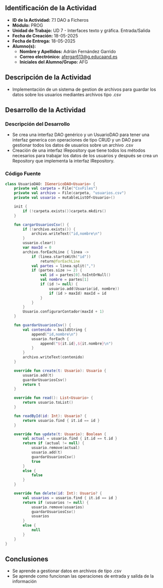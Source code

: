 ## Identificación de la Actividad

- **ID de la Actividad:** 7.1 DAO a Ficheros
- **Módulo:** PROG
- **Unidad de Trabajo:** UD 7 - Interfaces texto y gráfica. Entrada/Salida
- **Fecha de Creación:** 18-05-2025
- **Fecha de Entrega:** 18-05-2025
- **Alumno(s):**
    - **Nombre y Apellidos:** Adrián Fernández Garrido
    - **Correo electrónico:** afergar613@g.educaand.es
    - **Iniciales del Alumno/Grupo:** AFG

## Descripción de la Actividad

- Implementación de un sistema de gestion de archivos para guardar los datos sobre los usuarios mediantes archivos tipo .csv

## Desarrollo de la Actividad

### Descripción del Desarrollo

- Se crea una interfaz DAO genérico y un UsuarioDAO para tener una interfaz generica con operaciones de tipo CRUD y un DAO para gestionar todos los datos de usuarios sobre un archivo .csv
- Creación de una interfaz IRepository que tiene todos los métodos necesarios para trabajar los datos de los usuarios y después se crea un Repository que implementa la interfaz IRepository.

### Código Fuente

```kotlin
class UsuarioDAO: IGenericoDAO<Usuario> {
    private val carpeta = File("CsvFiles")
    private val archivo = File(carpeta, "usuarios.csv")
    private val usuario = mutableListOf<Usuario>()

    init {
        if (!carpeta.exists())carpeta.mkdirs()
    }

    fun cargarUsuariosCsv() {
        if (!archivo.exists()) {
            archivo.writeText("id,nombre\n")
        }
        usuario.clear()
        var maxId = 0
        archivo.forEachLine { linea ->
            if (linea.startsWith("id"))
                return@forEachLine
            val partes = linea.split(",")
            if (partes.size >= 2) {
                val id = partes[0].toIntOrNull()
                val nombre = partes[1]
                if (id != null) {
                    usuario.add(Usuario(id, nombre))
                    if (id > maxId) maxId = id
                }
            }
        }
        Usuario.configurarContador(maxId + 1)
    }

    fun guardarUsuariosCsv() {
        val contenido = buildString {
            append("id,nombre\n")
            usuario.forEach {
                append("${it.id},${it.nombre}\n")
            }
        }
        archivo.writeText(contenido)
    }

    override fun create(t: Usuario): Usuario {
        usuario.add(t)
        guardarUsuariosCsv()
        return t
    }

    override fun read(): List<Usuario> {
        return usuario.toList()
    }

    fun readById(id: Int): Usuario? {
        return usuario.find { it.id == id }
    }

    override fun update(t: Usuario): Boolean {
        val actual = usuario.find { it.id == t.id }
        return if (actual != null) {
            usuario.remove(actual)
            usuario.add(t)
            guardarUsuariosCsv()
            true
        }
        else {
            false
        }
    }

    override fun delete(id: Int): Usuario? {
        val usuarios = usuario.find { it.id == id }
        return if (usuarios != null) {
            usuario.remove(usuarios)
            guardarUsuariosCsv()
            usuarios
        }
        else {
            null
        }
    }
}
```

## Conclusiones

- Se aprende a gestionar datos en archivos de tipo .csv
- Se aprende como funcionan las operaciones de entrada y salida de la información